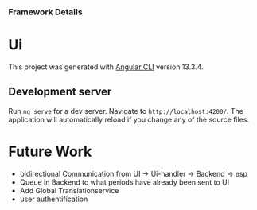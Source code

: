 ### Framework Details
# Ui

This project was generated with [Angular CLI](https://github.com/angular/angular-cli) version 13.3.4.

## Development server

Run `ng serve` for a dev server. Navigate to `http://localhost:4200/`. The application will automatically reload if you change any of the source files.

# Future Work
- bidirectional Communication from UI -> Ui-handler -> Backend -> esp
- Queue in Backend to what periods have already been sent to UI
- Add Global Translationservice
- user authentification
